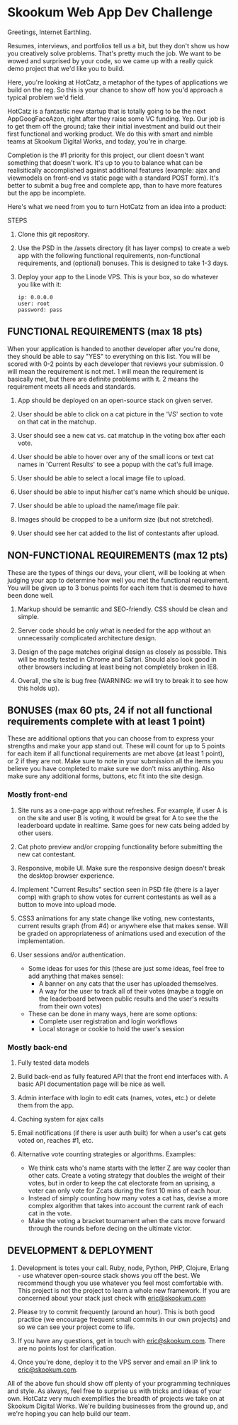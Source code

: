 Skookum Web App Dev Challenge
=============================

Greetings, Internet Earthling. 

Resumes, interviews, and portfolios tell us a bit, but they don't show us how you creatively solve problems. That's pretty much the job. We want to be wowed and surprised by your code, so we came up with a really quick demo project that we'd like you to build. 

Here, you're looking at HotCatz‚ a metaphor of the types of applications we build on the reg. So this is your chance to show off how you'd approach a typical problem we'd field. 

HotCatz is a fantastic new startup that is totally going to be the next AppGoogFaceAzon‚ right after they raise some VC funding. Yep. Our job is to get them off the ground; take their initial investment and build out their first functional and working product. We do this with smart and nimble teams at Skookum Digital Works, and today, you're in charge.

Completion is the #1 priority for this project, our client doesn't want something that doesn't work.  It's up to you to balance what can be realisitically accomplished against additional features (example: ajax and viewmodels on front-end vs static page with a standard POST form).  It's better to submit a bug free and complete app, than to have more features but the app be incomplete.

Here's what we need from you to turn HotCatz from an idea into a product:


STEPS

1.	Clone this git repository.

2.	Use the PSD in the /assets directory (it has layer comps) to create a web app with the following functional requirements, non-functional requirements, and (optional) bonuses. This is designed to take 1-3 days.

3. 	Deploy your app to the Linode VPS. This is your box, so do whatever you like with it:

		ip: 0.0.0.0
		user: root
		password: pass



FUNCTIONAL REQUIREMENTS (max 18 pts)
-----------------------

When your application is handed to another developer after you're done, they should be able to say "YES" to everything on this list. You will be scored with 0-2 points by each developer that reviews your submission.  0 will mean the requirement is not met. 1 will mean the requirement is basically met, but there are definite problems with it. 2 means the requirement meets all needs and standards.

1.  App should be deployed on an open-source stack on given server.

2.	User should be able to click on a cat picture in the 'VS' section to vote on that cat in the matchup. 

3.	User should see a new cat vs. cat matchup in the voting box after each vote. 

4.	User should be able to hover over any of the small icons or text cat names in 'Current Results' to see a popup with the cat's full image. 

5.	User should be able to select a local image file to upload. 

6.	User should be able to input his/her cat's name which should be unique.

7.	User should be able to upload the name/image file pair. 

8.  Images should be cropped to be a uniform size (but not stretched). 

9.  User should see her cat added to the list of contestants after upload.



NON-FUNCTIONAL REQUIREMENTS (max 12 pts)
-------

These are the types of things our devs, your client, will be looking at when judging your app to determine how well you met the functional requirement. You will be given up to 3 bonus points for each item that is deemed to have been done well.

1.  Markup should be semantic and SEO-friendly. CSS should be clean and simple.

2.  Server code should be only what is needed for the app without an unnecessarily complicated architecture design.

3.  Design of the page matches original design as closely as possible. This will be mostly tested in Chrome and Safari. Should also look good in other browsers including at least being not completely broken in IE8.

4.  Overall, the site is bug free (WARNING: we will try to break it to see how this holds up).



BONUSES  (max 60 pts, 24 if not all functional requirements complete with at least 1 point)
-------

These are additional options that you can choose from to express your strengths and make your app stand out. These will count for up to 5 points for each item if all functional requirements are met above (at least 1 point), or 2 if they are not. Make sure to note in your submission all the items you believe you have completed to make sure we don't miss anything. Also make sure any additional forms, buttons, etc fit into the site design.

### Mostly front-end

1.	Site runs as a one-page app without refreshes. For example, if user A is on the site and user B is voting, it would be great for A to see the the leaderboard update in realtime. Same goes for new cats being added by other users.

2.	Cat photo preview and/or cropping functionality before submitting the new cat contestant.

3.  Responsive, mobile UI. Make sure the responsive design doesn't break the desktop browser experience.

4.  Implement "Current Results" section seen in PSD file (there is a layer comp) with graph to show votes for current contestants as well as a button to move into upload mode.

5.  CSS3 animations for any state change like voting, new contestants, current results graph (from #4) or anywhere else that makes sense. Will be graded on appropriateness of animations used and execution of the implementation.

6.  User sessions and/or authentication.
    * Some ideas for uses for this (these are just some ideas, feel free to add anything that makes sense):
        * A banner on any cats that the user has uploaded themselves.
        * A way for the user to track all of their votes (maybe a toggle on the leaderboard between public results and the user's results from their own votes)
    * These can be done in many ways, here are some options:
        * Complete user registration and login workflows
        * Local storage or cookie to hold the user's session

### Mostly back-end

1.  Fully tested data models

2.  Build back-end as fully featured API that the front end interfaces with. A basic API documentation page will be nice as well.

3.  Admin interface with login to edit cats (names, votes, etc.) or delete them from the app.

4.  Caching system for ajax calls

5.  Email notifications (if there is user auth built) for when a user's cat gets voted on, reaches #1, etc.

6.  Alternative vote counting strategies or algorithms. Examples:
    * We think cats who's name starts with the letter Z are way cooler than other cats. Create a voting strategy that doubles the weight of their votes, but in order to keep the cat electorate from an uprising, a voter can only vote for Zcats during the first 10 mins of each hour.
    * Instead of simply counting how many votes a cat has, devise a more complex algorithm that takes into account the current rank of each cat in the vote.
    * Make the voting a bracket tournament when the cats move forward through the rounds before decing on the ultimate victor.


DEVELOPMENT & DEPLOYMENT
------------------------

1.	Development is totes your call. Ruby, node, Python, PHP, Clojure, Erlang - use whatever open-source stack shows you off the best. We recommend though you use whatever you feel most comfortable with. This project is not the project to learn a whole new framework. If you are concerned about your stack just check with eric@skookum.com

2.  Please try to commit frequently (around an hour). This is both good practice (we encourage frequent small commits in our own projects) and so we can see your project come to life.

3.  If you have any questions, get in touch with eric@skookum.com. There are no points lost for clarification.

4.	Once you're done, deploy it to the VPS server and email an IP link to eric@skookum.com.


All of the above fun should show off plenty of your programming techniques and style. As always, feel free to surprise us with tricks and ideas of your own. HotCatz very much exemplifies the breadth of projects we take on at Skookum Digital Works. We're building businesses from the ground up, and we're hoping you can help build our team. 



